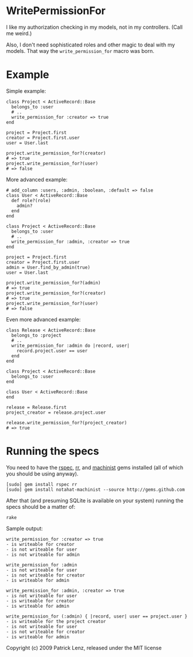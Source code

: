 WritePermissionFor
==================

I like my authorization checking in my models, not in my controllers. (Call me weird.)

Also, I don't need sophisticated roles and other magic to deal with my models. That way the `write_permission_for` macro was born.

Example
=======

Simple example:

    class Project < ActiveRecord::Base
      belongs_to :user
      # ..
      write_permission_for :creator => true
    end
    
    project = Project.first
    creator = Project.first.user
    user = User.last
    
    project.write_permission_for?(creator)
    # => true
    project.write_permission_for?(user)
    # => false
    
More advanced example:

    # add_column :users, :admin, :boolean, :default => false
    class User < ActiveRecord::Base
      def role?(role)
        admin?
      end
    end

    class Project < ActiveRecord::Base
      belongs_to :user
      # ..
      write_permission_for :admin, :creator => true
    end

    project = Project.first
    creator = Project.first.user
    admin = User.find_by_admin(true)
    user = User.last
    
    project.write_permission_for?(admin)
    # => true
    project.write_permission_for?(creator)
    # => true
    project.write_permission_for?(user)
    # => false
    

Even more advanced example:

    class Release < ActiveRecord::Base
      belongs_to :project
      # ..
      write_permission_for :admin do |record, user|
        record.project.user == user
      end
    end
    
    class Project < ActiveRecord::Base
      belongs_to :user
    end
    
    class User < ActiveRecord::Base
    end

    release = Release.first
    project_creator = release.project.user
    
    release.write_permission_for?(project_creator)
    # => true

Running the specs
=================

You need to have the [rspec][1], [rr][2], and [machinist][3] gems installed (all of which you should be using anyway).

    [sudo] gem install rspec rr
    [sudo] gem install notahat-machinist --source http://gems.github.com

After that (and presuming SQLite is available on your system) running the specs should be a matter of:

    rake
    
Sample output:

    write_permission_for :creator => true
    - is writeable for creator
    - is not writeable for user
    - is not writeable for admin

    write_permission_for :admin
    - is not writeable for user
    - is not writeable for creator
    - is writeable for admin

    write_permission_for :admin, :creator => true
    - is not writeable for user
    - is writeable for creator
    - is writeable for admin

    write_permission_for (:admin) { |record, user| user == project.user }
    - is writeable for the project creator
    - is not writeable for user
    - is not writeable for creator
    - is writeable for admin
  

[1]: http://github.com/dchelimsky/rspec
[2]: http://github.com/btakita/rr
[3]: http://github.com/notahat/machinist

Copyright (c) 2009 Patrick Lenz, released under the MIT license

